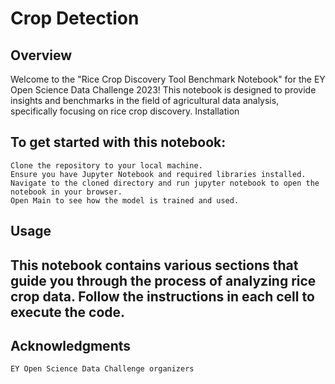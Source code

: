 # Crop Detection

## Overview

Welcome to the "Rice Crop Discovery Tool Benchmark Notebook" for the EY Open Science Data Challenge 2023! This notebook is designed to provide insights and benchmarks in the field of agricultural data analysis, specifically focusing on rice crop discovery.
Installation

## To get started with this notebook:

    Clone the repository to your local machine.
    Ensure you have Jupyter Notebook and required libraries installed.
    Navigate to the cloned directory and run jupyter notebook to open the notebook in your browser.
    Open Main to see how the model is trained and used.

## Usage

## This notebook contains various sections that guide you through the process of analyzing rice crop data. Follow the instructions in each cell to execute the code.

## Acknowledgments

    EY Open Science Data Challenge organizers
